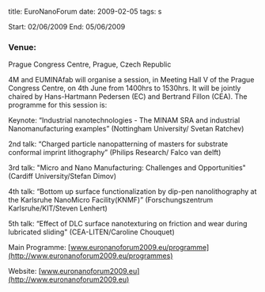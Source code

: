 title: EuroNanoForum
date: 2009-02-05
tags: s

 

Start: 02/06/2009
End: 05/06/2009

### Venue:
Prague Congress Centre, Prague, Czech Republic

4M and EUMINAfab will organise a session, in Meeting Hall V of the Prague Congress Centre, on 4th June from 1400hrs to 1530hrs. It will be jointly chaired by Hans-Hartmann Pedersen (EC) and Bertrand Fillon (CEA). The programme for this session is:

Keynote:
“Industrial nanotechnologies - The MINAM SRA and industrial Nanomanufacturing examples”
(Nottingham University/ Svetan Ratchev)

2nd talk:
“Charged particle nanopatterning of masters for substrate conformal imprint lithography”
(Philips Research/ Falco van delft)

3rd talk:
"Micro and Nano Manufacturing: Challenges and Opportunities"
(Cardiff University/Stefan Dimov)

4th talk:
“Bottom up surface functionalization by dip-pen nanolithography at the Karlsruhe NanoMicro Facility(KNMF)”
(Forschungszentrum Karlsruhe/KIT/Steven Lenhert)

5th talk:
“Effect of DLC surface nanotexturing on friction and wear during lubricated sliding"
(CEA-LITEN/Caroline Chouquet)

Main Programme: [www.euronanoforum2009.eu/programme](http://www.euronanoforum2009.eu/programmes)

Website: [www.euronanoforum2009.eu](http://www.euronanoforum2009.eu)
